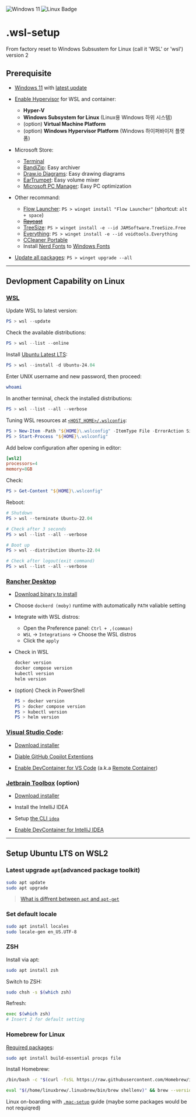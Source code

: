 <!-- https://badges.pages.dev/ -->
<!-- https://ileriayo.github.io/markdown-badges/#markdown-badges -->
![Windows 11](https://img.shields.io/badge/Windows%2011-%230079d5.svg?logo=Windows%2011&style=flat&logoColor=white)
![Linux Badge](https://img.shields.io/badge/Linux-FCC624?logo=linux&logoColor=000&style=flat)

# .wsl-setup

From factory reset to Windows Subsustem for Linux (call it 'WSL' or 'wsl') version 2

## Prerequisite

- [Windows 11](https://www.microsoft.com/ko-kr/windows/end-of-support?r=1)
  with [latest update](https://support.microsoft.com/en-us/windows/install-windows-updates-3c5ae7fc-9fb6-9af1-1984-b5e0412c556a)

- [Enable Hypervisor](https://learn.microsoft.com/en-us/windows-server/virtualization/hyper-v/get-started/install-hyper-v?tabs=gui&pivots=windows)
  for WSL and container:

  - **Hyper-V**
  - **Windows Subsystem for Linux** (Linux용 Windows 하위 시스템)
  - (option) **Virtual Machine Platform**
  - (option) **Windows Hypervisor Platform** (Windows 하이퍼바이저 플랫폼)

- Microsoft Store:

  - [Terminal](https://apps.microsoft.com/detail/9n0dx20hk701)
  - [BandiZip](https://apps.microsoft.com/detail/9P2W3W81SPPB): Easy archiver
  - [Draw.io Diagrams](https://apps.microsoft.com/detail/9MVVSZK43QQW): Easy drawing diagrams
  - [EarTrumpet](https://apps.microsoft.com/detail/9NBLGGH516XP): Easy volume mixer
  - [Microsoft PC Manager](https://apps.microsoft.com/detail/9PM860492SZD): Easy PC optimization

- Other recommand:

  - [Flow Launcher](https://www.flowlauncher.com/):
    `PS > winget install "Flow Launcher"`
    (shortcut: `alt + space`)
  - ~~[Raycast](https://www.raycast.com/windows)~~
  - [TreeSize](https://www.jam-software.com/treesize_free):
    `PS > winget install -e --id JAMSoftware.TreeSize.Free`
  - [Everything](https://www.voidtools.com/support/everything/):
    `PS > winget install -e --id voidtools.Everything`
  - [CCleaner Portable](https://www.ccleaner.com/ccleaner/builds)
  - Install [Nerd Fonts](https://www.nerdfonts.com/#home)
    to [Windows Fonts](https://support.microsoft.com/en-us/windows/manage-fonts-in-windows-f12d0657-2fc8-7613-c76f-88d043b334b8)

- [Update all packages](https://learn.microsoft.com/en-us/windows/package-manager/winget/upgrade#upgrade---all):
    `PS > winget upgrade --all`

---

## Devlopment Capability on Linux

### [WSL](https://learn.microsoft.com/ko-kr/windows/wsl/install)

Update WSL to latest version:

```powershell
PS > wsl --update
```

Check the available distributions:

```powershell
PS > wsl --list --online
```

Install [Ubuntu Latest LTS](https://endoflife.date/ubuntu):

```powershell
PS > wsl --install -d Ubuntu-24.04
```

Enter UNIX username and new password, then proceed:

```bash
whoami
```

In another terminal, check the installed distributions:

```powershell
PS > wsl --list --all --verbose
```

Tuning WSL resources at [`<HOST_HOME>/.wslconfig`](https://learn.microsoft.com/en-us/windows/wsl/wsl-config#wslconfig):

```powershell
PS > New-Item -Path "${HOME}\.wslconfig" -ItemType File -ErrorAction SilentlyContinue
PS > Start-Process "${HOME}\.wslconfig"
```

Add below configuration after opening in editor:

```toml
[wsl2]
processors=4
memory=8GB
```

Check:

```powershell
PS > Get-Content "${HOME}\.wslconfig"
```

Reboot:

```powershell
# Shutdown
PS > wsl --terminate Ubuntu-22.04

# Check after 3 seconds
PS > wsl --list --all --verbose

# Boot up
PS > wsl --distribution Ubuntu-22.04

# Check after logout(exit command)
PS > wsl --list --all --verbose
```

### [Rancher Desktop](https://rancherdesktop.io/)

- [Download binary to install](https://rancherdesktop.io/)

- Choose `dockerd (moby)` runtime with automatically `PATH` valiable setting

- Integrate with WSL distros:

  - Open the Preference panel: `Ctrl + ,(comman)`
  - `WSL` -> `Integrations` -> Choose the WSL distros 
  - Click the `apply`

- Check in WSL

  ```bash
  docker version
  docker compose version
  kubectl version
  helm version
  ```

- (option) Check in PowerShell

  ```powershell
  PS > docker version
  PS > docker compose version
  PS > kubectl version
  PS > helm version
  ```

### [Visual Studio Code](https://code.visualstudio.com/):

- [Download installer](https://code.visualstudio.com/)

- [Diable GitHub Copilot Extentions](https://stackoverflow.com/a/75377469)

- [Enable DevContainer for VS Code](https://docs.rancherdesktop.io/how-to-guides/vs-code-remote-containers/)
  (a.k.a [Remote Container](https://code.visualstudio.com/docs/devcontainers/containers))

### [Jetbrain Toolbox](https://www.jetbrains.com/lp/toolbox/) (option)

- [Download installer](https://www.jetbrains.com/toolbox-app/)

- Install the IntelliJ IDEA

- Setup [the CLI `idea`](https://www.jetbrains.com/help/idea/working-with-the-ide-features-from-command-line.html#toolbox)

- [Enable DevContainer for IntelliJ IDEA](https://www.jetbrains.com/help/idea/start-dev-container-for-a-remote-project.html)

---

## Setup Ubuntu LTS on WSL2

### Latest upgrade `apt`(advanced package toolkit)

```bash
sudo apt update
sudo apt upgrade
```

> [What is diffrent between `apt` and `apt-get`](https://aws.amazon.com/ko/compare/the-difference-between-apt-and-apt-get/)

### Set default locale

```bash
sudo apt install locales
sudo locale-gen en_US.UTF-8
```

### ZSH

Install via apt:

```bash
sudo apt install zsh
```

Switch to ZSH:

```bash
sudo chsh -s $(which zsh)
```

Refresh:

```bash
exec $(which zsh)
# Insert 2 for default setting
```

### Homebrew for Linux

[Required packages](https://docs.brew.sh/Homebrew-on-Linux#requirements):

```bash
sudo apt install build-essential procps file
```

Install Homebrew:

```bash
/bin/bash -c "$(curl -fsSL https://raw.githubusercontent.com/Homebrew/install/HEAD/install.sh)"

eval "$(/home/linuxbrew/.linuxbrew/bin/brew shellenv)" && brew --version
```

Linux on-boarding with [`.mac-setup`](https://github.com/SPONGE-JL/.mac-setup#readme) guide
(maybe some packages would be not requiqred)
